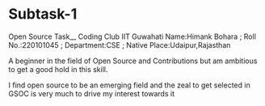 # Subtask-1
Open Source Task__ Coding Club IIT Guwahati
Name:Himank Bohara  ;  Roll No.:220101045  ;  Department:CSE  ;  Native Place:Udaipur,Rajasthan

A beginner in the field of Open Source and Contributions but am ambitious to get a good hold in this skill. 

I find open source to be an emerging field and the zeal to get selected in GSOC is very much to drive my interest towards it
